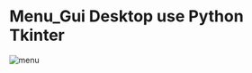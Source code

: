 # Menu_Gui Desktop use Python Tkinter
![menu](https://github.com/XJOKZVO/Menu_Gui/assets/97549742/a32d4531-0b32-4435-8766-f07337408b64)
